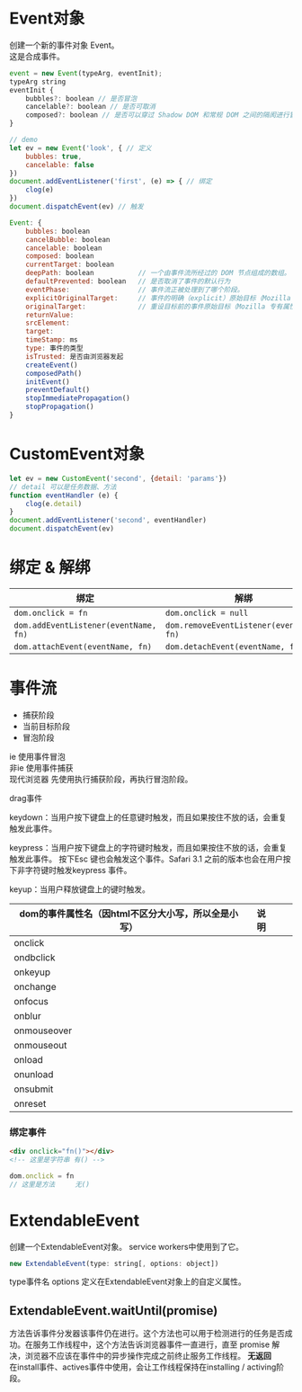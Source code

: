 # Event对象
创建一个新的事件对象 Event。  
这是合成事件。  
```js
event = new Event(typeArg, eventInit);
typeArg string
eventInit {
    bubbles?: boolean // 是否冒泡
    cancelable?: boolean // 是否可取消
    composed?: boolean // 是否可以穿过 Shadow DOM 和常规 DOM 之间的隔阂进行冒泡。
}
```
```js
// demo
let ev = new Event('look', { // 定义
    bubbles: true,
    cancelable: false
})
document.addEventListener('first', (e) => { // 绑定
    clog(e)
})
document.dispatchEvent(ev) // 触发
```
```js
Event: {
    bubbles: boolean
    cancelBubble: boolean
    cancelable: boolean
    composed: boolean
    currentTarget: boolean
    deepPath: boolean           // 一个由事件流所经过的 DOM 节点组成的数组。
    defaultPrevented: boolean   // 是否取消了事件的默认行为
    eventPhase:                 // 事件流正被处理到了哪个阶段。
    explicitOriginalTarget:     // 事件的明确（explicit）原始目标（Mozilla 专有属性）。
    originalTarget:             // 重设目标前的事件原始目标（Mozilla 专有属性）。
    returnValue: 
    srcElement: 
    target: 
    timeStamp: ms
    type: 事件的类型
    isTrusted: 是否由浏览器发起
    createEvent()
    composedPath()
    initEvent()
    preventDefault()
    stopImmediatePropagation()
    stopPropagation()
}
```

# CustomEvent对象
```js
let ev = new CustomEvent('second', {detail: 'params'})
// detail 可以是任务数据、方法
function eventHandler (e) {
    clog(e.detail)
}
document.addEventListener('second', eventHandler)
document.dispatchEvent(ev)
```

# 绑定 & 解绑
|绑定 | 解绑|
|- | -|
|`dom.onclick = fn`|`dom.onclick = null`|带on|
|`dom.addEventListener(eventName, fn)`|`dom.removeEventListener(eventName, fn)`|不带on|
|`dom.attachEvent(eventName, fn)`|`dom.detachEvent(eventName, fn)`|带on|

# 事件流
- 捕获阶段
- 当前目标阶段
- 冒泡阶段

ie 使用事件冒泡  
非ie 使用事件捕获  
现代浏览器 先使用执行捕获阶段，再执行冒泡阶段。  






drag事件

keydown：当用户按下键盘上的任意键时触发，而且如果按住不放的话，会重复触发此事件。

keypress：当用户按下键盘上的字符键时触发，而且如果按住不放的话，会重复触发此事件。 按下Esc 键也会触发这个事件。Safari 3.1 之前的版本也会在用户按下非字符键时触发keypress 事件。

keyup：当用户释放键盘上的键时触发。



|dom的事件属性名（因html不区分大小写，所以全是小写）|说明|||
|-|-|-|-|
|onclick||||
|ondbclick||||
|onkeyup||||
|onchange||||
|onfocus||||
|onblur||||
|onmouseover||||
|onmouseout||||
|onload||||
|onunload||||
|onsubmit||||
|onreset||||

### 绑定事件
```html
<div onclick="fn()"></div>
<!-- 这里是字符串 有() -->
```
```js
dom.onclick = fn
// 这里是方法     无()
```

# ExtendableEvent
创建一个ExtendableEvent对象。
service workers中使用到了它。  

```js
new ExtendableEvent(type: string[, options: object])
```
type事件名
options 定义在ExtendableEvent对象上的自定义属性。

## ExtendableEvent.waitUntil(promise)
方法告诉事件分发器该事件仍在进行。这个方法也可以用于检测进行的任务是否成功。在服务工作线程中，这个方法告诉浏览器事件一直进行，直至 promise 解决，浏览器不应该在事件中的异步操作完成之前终止服务工作线程。
**无返回**  
在install事件、actives事件中使用，会让工作线程保持在installing / activing阶段。















